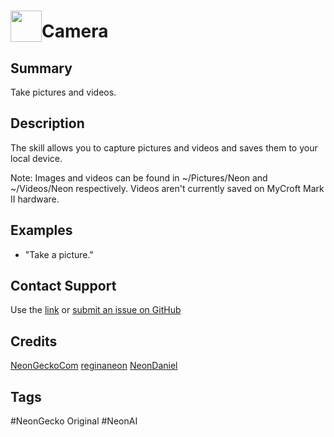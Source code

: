 # <img src='https://0000.us/klatchat/app/files/neon_images/icons/neon_skill.png' card_color="#FF8600" width="50" style="vertical-align:bottom">Camera 
  
## Summary  

Take pictures and videos.

## Description  
  
The skill allows you to capture pictures and videos and saves them to your local device.

Note: Images and videos can be found in ~/Pictures/Neon and ~/Videos/Neon respectively. Videos aren't currently saved on MyCroft Mark II hardware.
  
## Examples  

- "Take a picture."

## Contact Support
Use the [link](https://neongecko.com/ContactUs) or [submit an issue on GitHub](https://help.github.com/en/articles/creating-an-issue)

## Credits
[NeonGeckoCom](https://github.com/NeonGeckoCom)
[reginaneon](https://github.com/reginaneon)
[NeonDaniel](https://github.com/neondaniel)

## Tags
#NeonGecko Original
#NeonAI
